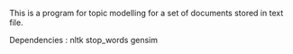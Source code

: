 This is a program for topic modelling for a set of documents stored in text file.

Dependencies : 
nltk
stop_words
gensim